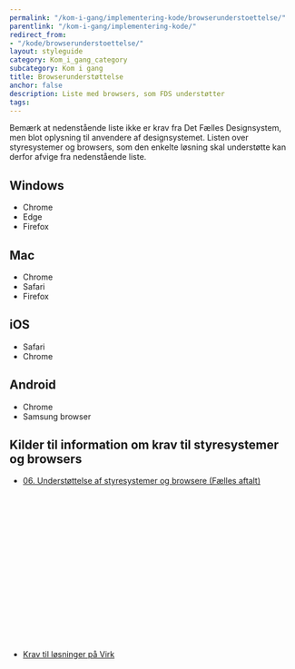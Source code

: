 ```yaml
---
permalink: "/kom-i-gang/implementering-kode/browserunderstoettelse/"
parentlink: "/kom-i-gang/implementering-kode/"
redirect_from:
- "/kode/browserunderstoettelse/"
layout: styleguide
category: Kom_i_gang_category
subcategory: Kom i gang
title: Browserunderstøttelse
anchor: false
description: Liste med browsers, som FDS understøtter
tags: 
---
```


Bemærk at nedenstående liste ikke er krav fra Det Fælles Designsystem, men blot oplysning til anvendere af designsystemet. Listen over styresystemer og browsers, som den enkelte løsning skal understøtte kan derfor afvige fra nedenstående liste.

## Windows
- Chrome
- Edge
- Firefox

## Mac
- Chrome
- Safari
- Firefox

## iOS
- Safari
- Chrome

## Android
- Chrome
- Samsung browser

## Kilder til information om krav til styresystemer og browsers

- <a href="https://arkitektur.digst.dk/node/1194#06-understttelse-af-styresystemer-og-browsere-flle" target="_blank" class="icon-link">06. Understøttelse af styresystemer og browsere (Fælles aftalt)<svg class="icon-svg" focusable="false" aria-hidden="true"><use xlink:href="#open-in-new"></use></svg></a>
- <a href="https://virk.dk/vejledning/virk-for-myndigheder/for-myndigheder-saadan-kommer-man-paa-virk/#Krav-til-loesninger-paa-Virk" target="_blank" class="icon-link">Krav til løsninger på Virk<svg class="icon-svg" focusable="false" aria-hidden="true"><use xlink:href="#open-in-new"></use></svg></a>